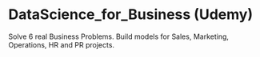 # DataScience_for_Business (Udemy)
Solve 6 real Business Problems. Build  models for Sales, Marketing, Operations, HR and PR projects.
